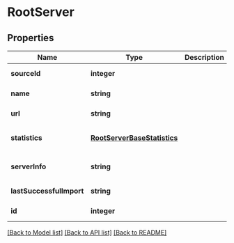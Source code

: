 # RootServer

## Properties
Name | Type | Description | Notes
------------ | ------------- | ------------- | -------------
**sourceId** | **integer** |  | [default to null]
**name** | **string** |  | [default to null]
**url** | **string** |  | [default to null]
**statistics** | [**RootServerBaseStatistics**](RootServerBaseStatistics.md) |  | [optional] [default to null]
**serverInfo** | **string** |  | [optional] [default to null]
**lastSuccessfulImport** | **string** |  | [default to null]
**id** | **integer** |  | [default to null]

[[Back to Model list]](../README.md#documentation-for-models) [[Back to API list]](../README.md#documentation-for-api-endpoints) [[Back to README]](../README.md)


